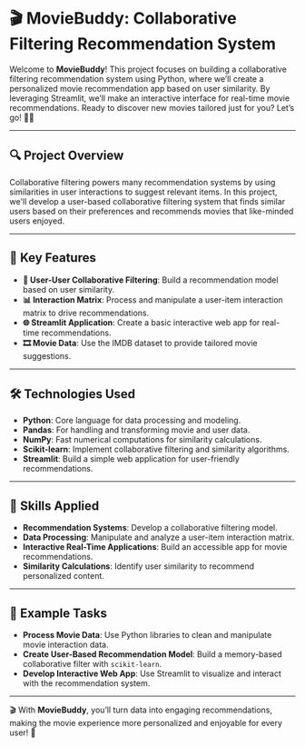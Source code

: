 # 🎬 MovieBuddy: Collaborative Filtering Recommendation System

Welcome to **MovieBuddy**! This project focuses on building a collaborative filtering recommendation system using Python, where we’ll create a personalized movie recommendation app based on user similarity. By leveraging Streamlit, we’ll make an interactive interface for real-time movie recommendations. Ready to discover new movies tailored just for you? Let’s go! 🎥🍿

---

## 🔍 Project Overview

Collaborative filtering powers many recommendation systems by using similarities in user interactions to suggest relevant items. In this project, we'll develop a user-based collaborative filtering system that finds similar users based on their preferences and recommends movies that like-minded users enjoyed.

---

## 🔑 Key Features

- **👥 User-User Collaborative Filtering**: Build a recommendation model based on user similarity.
- **📊 Interaction Matrix**: Process and manipulate a user-item interaction matrix to drive recommendations.
- **🌐 Streamlit Application**: Create a basic interactive web app for real-time recommendations.
- **🎞 Movie Data**: Use the IMDB dataset to provide tailored movie suggestions.

---

## 🛠 Technologies Used

- **Python**: Core language for data processing and modeling.
- **Pandas**: For handling and transforming movie and user data.
- **NumPy**: Fast numerical computations for similarity calculations.
- **Scikit-learn**: Implement collaborative filtering and similarity algorithms.
- **Streamlit**: Build a simple web application for user-friendly recommendations.

---

## 🤖 Skills Applied

- **Recommendation Systems**: Develop a collaborative filtering model.
- **Data Processing**: Manipulate and analyze a user-item interaction matrix.
- **Interactive Real-Time Applications**: Build an accessible app for movie recommendations.
- **Similarity Calculations**: Identify user similarity to recommend personalized content.

---

## 📝 Example Tasks

- **Process Movie Data**: Use Python libraries to clean and manipulate movie interaction data.
- **Create User-Based Recommendation Model**: Build a memory-based collaborative filter with `scikit-learn`.
- **Develop Interactive Web App**: Use Streamlit to visualize and interact with the recommendation system.

---

🎬 With **MovieBuddy**, you’ll turn data into engaging recommendations, making the movie experience more personalized and enjoyable for every user! 🌟
